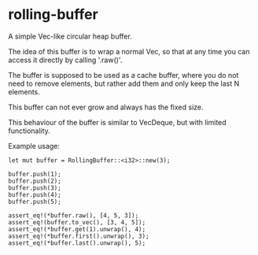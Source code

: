 # rolling-buffer
A simple Vec-like circular heap buffer.

The idea of this buffer is to wrap a normal Vec, so that at any time you can access it directly by calling '.raw()'.

The buffer is supposed to be used as a cache buffer, where you do not need to remove elements, but rather add them and only keep the last N elements.

This buffer can not ever grow and always has the fixed size.

This behaviour of the buffer is similar to VecDeque, but with limited functionality.

Example usage:
```
let mut buffer = RollingBuffer::<i32>::new(3);

buffer.push(1);
buffer.push(2);
buffer.push(3);
buffer.push(4);
buffer.push(5);

assert_eq!(*buffer.raw(), [4, 5, 3]);
assert_eq!(buffer.to_vec(), [3, 4, 5]);
assert_eq!(*buffer.get(1).unwrap(), 4);
assert_eq!(*buffer.first().unwrap(), 3);
assert_eq!(*buffer.last().unwrap(), 5);
```
